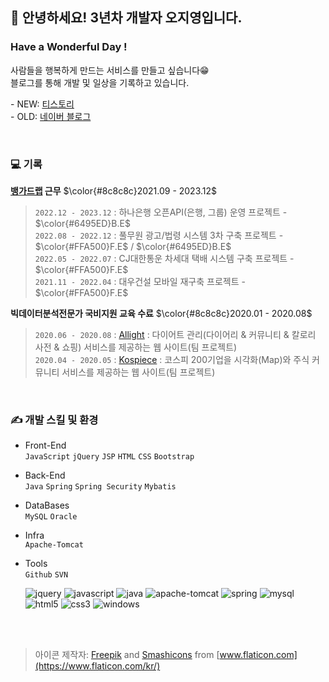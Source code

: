 <!--## 🏃‍♀️오늘도 목표를 향해 달리는 중🏃‍♀️-->
## 👋 안녕하세요! 3년차 개발자 오지영입니다. 
### Have a Wonderful Day !
사람들을 행복하게 만드는 서비스를 만들고 싶습니다😁  
블로그를 통해 개발 및 일상을 기록하고 있습니다.  
<!-- \- NEW: [깃허브 블로그](https://dev-jiyoung-oh.github.io) -->
\- NEW: [티스토리](https://dev-ohjy.tistory.com)  
\- OLD: [네이버 블로그](https://blog.naver.com/aa991102)

<!--저는 이런 사람이 되고싶습니다
- <strong>의지할 수 있는 사람</strong>
- <strong>밝은 에너지를 주는 사람</strong>
- <strong>꾸준히 발전하는 사람</strong>-->
<br>

### 💻 기록
**[뱅가드랩](http://www.vanguardlab.net) 근무** $\color{#8c8c8c}2021.09 - 2023.12$
>```2022.12 - 2023.12``` : 하나은행 오픈API(은행, 그룹) 운영 프로젝트 - $\color{#6495ED}B.E$  
```2022.08 - 2022.12``` : 풀무원 광고/법령 시스템 3차 구축 프로젝트 - $\color{#FFA500}F.E$ / $\color{#6495ED}B.E$  
```2022.05 - 2022.07``` : CJ대한통운 차세대 택배 시스템 구축 프로젝트 - $\color{#FFA500}F.E$  
```2021.11 - 2022.04``` : 대우건설 모바일 재구축 프로젝트 - $\color{#FFA500}F.E$  

<!-- ```2021.04 - 현재``` : [Myver](https://github.com/aa991102/myver) : 쪽지, 블로그 서비스를 제공하는 웹 사이트(개인) -->

**빅데이터분석전문가 국비지원 교육 수료** $\color{#8c8c8c}2020.01 - 2020.08$  
>```2020.06 - 2020.08``` : [Allight](https://github.com/aa991102/allight) : 다이어트 관리(다이어리 & 커뮤니티 & 칼로리 사전 & 쇼핑) 서비스를 제공하는 웹 사이트(팀 프로젝트)  
```2020.04 - 2020.05``` : [Kospiece](https://github.com/aa991102/kospiece) : 코스피 200기업을 시각화(Map)와 주식 커뮤니티 서비스를 제공하는 웹 사이트(팀 프로젝트)  
<br>

### ✍ 개발 스킬 및 환경
- Front-End<br>
```JavaScript``` ```jQuery``` ```JSP``` ```HTML``` ```CSS``` ```Bootstrap```
- Back-End<br>
```Java``` ```Spring``` ```Spring Security``` ```Mybatis```
- DataBases<br>
```MySQL``` ```Oracle``` 
- Infra<br>
```Apache-Tomcat```
- Tools<br>
```Github``` ```SVN```

  ![jquery](./icons/jquery.png) ![javascript](./icons/javascript.png) ![java](./icons/java.png) ![apache-tomcat](./icons/apache-tomcat.png) ![spring](./icons/spring.png) ![mysql](./icons/mysql.png) ![html5](./icons/html5.png) ![css3](./icons/css3.png) ![windows](./icons/windows.png) 

<!--
- 😊 익숙한 아이들<br>
![java](./icons/java.png) ![windows](./icons/windows.png) ![apache-tomcat](./icons/apache-tomcat.png) ![spring](./icons/spring.png) ![mysql](./icons/mysql.png) ![html5](./icons/html5.png) ![css3](./icons/css3.png) ![javascript](./icons/javascript.png) ![jquery](./icons/jquery.png)

- 🤔 아직 어색한 아이들<br>
![python](./icons/python.png) ![tensorflow](./icons/tensorflow.png) ![oracle](./icons/oracle.png) ![hadoop](./icons/hadoop.png)

- 🤩 친해지고 싶은 아이들<br>
![linux](./icons/linux.png) ![android](./icons/android.png)

<br/><br/>
-->

<br><br>

> 아이콘 제작자: [Freepik](https://www.freepik.com) and [Smashicons](https://smashicons.com/) from [www.flaticon.com](https://www.flaticon.com/kr/)
